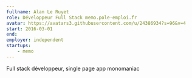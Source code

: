 ```yaml
---
fullname: Alan Le Ruyet
role: Développeur Full Stack memo.pole-emploi.fr
avatar: https://avatars3.githubusercontent.com/u/24386934?s=96&v=4
start: 2016-03-01
end:
employer: independent
startups:
    - memo
---
```


Full stack développeur, single page app monomaniac
